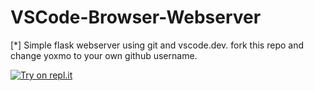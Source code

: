 # VSCode-Browser-Webserver
[*] Simple flask webserver using git and vscode.dev. fork this repo and change yoxmo to your own github username. 


<p align='center'>

[![Try on repl.it](https://repl-badge.jajoosam.repl.co/try.png)](https://repl.it/@glench/Python-Play-sample-game)

<p>

